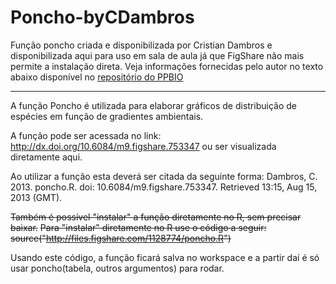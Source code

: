 # Poncho-byCDambros
 Função poncho criada e disponibilizada por Cristian Dambros e disponibilizada aqui para uso em sala de aula já que FigShare não mais permite a instalação direta.
 Veja informações fornecidas pelo autor no texto abaixo disponível no [repositório do PPBIO](https://ppbio.inpa.gov.br/analises/poncho)
 
 
 ---
A função Poncho é utilizada para elaborar gráficos de distribuição de espécies em função de gradientes ambientais. 

A função pode ser acessada no link: http://dx.doi.org/10.6084/m9.figshare.753347 ou ser visualizada diretamente aqui.

Ao utilizar a função esta deverá ser citada da seguinte forma: Dambros, C. 2013. poncho.R. doi: 10.6084/m9.figshare.753347. Retrieved 13:15, Aug 15, 2013 (GMT).

~~Também é possível "instalar" a função diretamente no R, sem precisar baixar.~~
~~Para "instalar" diretamente no R use o código a seguir:~~
~~source("http://files.figshare.com/1128774/poncho.R")~~
 
Usando este código, a função ficará salva no workspace e a partir daí é só usar poncho(tabela, outros argumentos) para rodar.